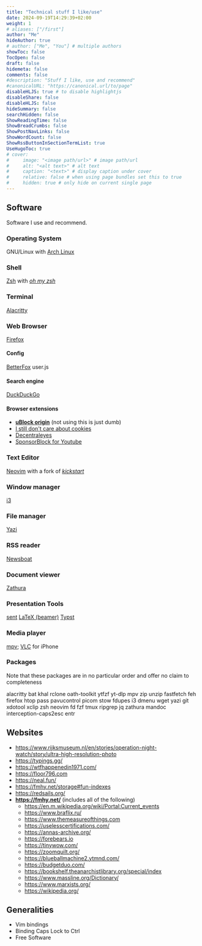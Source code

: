 ```yaml
---
title: "Technical stuff I like/use"
date: 2024-09-19T14:29:39+02:00
weight: 1
# aliases: ["/first"]
author: "Me"
hideAuthor: true
# author: ["Me", "You"] # multiple authors
showToc: false
TocOpen: false
draft: false
hidemeta: false
comments: false
#description: "Stuff I like, use and recommend"
#canonicalURL: "https://canonical.url/to/page"
disableHLJS: true # to disable highlightjs
disableShare: false
disableHLJS: false
hideSummary: false
searchHidden: false
ShowReadingTime: false
ShowBreadCrumbs: false
ShowPostNavLinks: false
ShowWordCount: false
ShowRssButtonInSectionTermList: true
UseHugoToc: true
# cover:
#     image: "<image path/url>" # image path/url
#     alt: "<alt text>" # alt text
#     caption: "<text>" # display caption under cover
#     relative: false # when using page bundles set this to true
#     hidden: true # only hide on current single page
---
```


## Software

Software I use and recommend.

### Operating System

GNU/Linux with [Arch Linux](https://archlinux.org/)

### Shell

[Zsh](https://zsh.sourceforge.io/) with [*oh my zsh*](https://github.com/ohmyzsh/ohmyzsh)

### Terminal

[Alacritty](https://alacritty.org/)

### Web Browser

[Firefox](https://www.mozilla.org/en-US/firefox/new/)

#### Config

[BetterFox](https://github.com/yokoffing/BetterFox) user.js


#### Search engine

[DuckDuckGo](https://duckduckgo.com/)

#### Browser extensions

- [**uBlock origin**](https://addons.mozilla.org/en-US/firefox/addon/ublock-origin/) (not using this is  just dumb)
- [I still don't care about cookies](https://addons.mozilla.org/en-US/firefox/addon/istilldontcareaboutcookies/)
- [Decentraleyes](https://addons.mozilla.org/en-US/firefox/addon/decentraleyes/)
- [SponsorBlock for Youtube](https://addons.mozilla.org/en-US/firefox/addon/sponsorblock/)

### Text Editor

[Neovim](https://neovim.io/) with a fork of [*kickstart*](https://github.com/PmaFynn/kickstart-mod.nvim)

### Window manager

[i3](https://i3wm.org/)

### File manager

[Yazi](https://github.com/sxyazi/yazi)

### RSS reader

[Newsboat](https://newsboat.org/)

### Document viewer

[Zathura](https://pwmt.org/projects/zathura/)


### Presentation Tools

[sent](https://tools.suckless.org/sent/)
[LaTeX (beamer)](https://ctan.org/pkg/beamer)
[Typst](https://github.com/typst/typst)


### Media player

[mpv](https://mpv.io/); [VLC](https://www.videolan.org/vlc/download-ios.html) for iPhone

### Packages

Note that these packages are in no particular order and offer no claim to completeness

alacritty bat khal rclone oath-toolkit ytfzf yt-dlp mpv zip unzip fastfetch feh firefox htop pass pavucontrol picom stow fdupes i3 dmenu wget yazi git xdotool xclip zsh neovim fd fzf tmux ripgrep jq zathura mandoc interception-caps2esc entr

## Websites

- <https://www.rijksmuseum.nl/en/stories/operation-night-watch/story/ultra-high-resolution-photo>
- <https://typings.gg/>
- <https://wtfhappenedin1971.com/>
- <https://floor796.com>
- <https://neal.fun/>
- <https://fmhy.net/storage#fun-indexes>
- <https://redsails.org/>
- **<https://fmhy.net/>** (includes all of the following)
  - <https://en.m.wikipedia.org/wiki/Portal:Current_events>
  - <https://www.braflix.ru/>
  - <https://www.themeasureofthings.com>
  - <https://uselesscertifications.com/>
  - <https://annas-archive.org/>
  - <https://forebears.io>
  - <https://tinywow.com/>
  - <https://zoomquilt.org/>
  - <https://blueballmachine2.ytmnd.com/>
  - <https://budgetduo.com/>
  - <https://bookshelf.theanarchistlibrary.org/special/index>
  - <https://www.massline.org/Dictionary/>
  - <https://www.marxists.org/>
  - <https://wikipedia.org/>

## Generalities

- Vim bindings
- Binding Caps Lock to Ctrl
- Free Software
